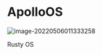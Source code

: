 # ApolloOS

![image-20220506011333258](https://cdn.jsdelivr.net/gh/p0lar1star/blog-img/202205060113342.png)

 Rusty OS
